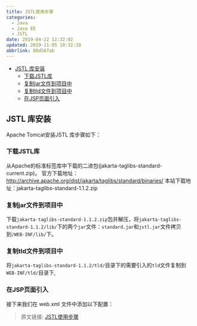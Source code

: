 ```yaml
---
title: JSTL使用步骤
categories: 
  - Java
  - Java EE
  - JSTL
date: 2019-04-22 12:32:02
updated: 2019-11-05 10:32:10
abbrlink: 80d567ab
---
```

- [JSTL 库安装](/blog/80d567ab/#JSTL-库安装)
    - [下载JSTL库](/blog/80d567ab/#下载JSTL库)
    - [复制jar文件到项目中](/blog/80d567ab/#复制jar文件到项目中)
    - [复制tld文件到项目中](/blog/80d567ab/#复制tld文件到项目中)
    - [在JSP页面引入](/blog/80d567ab/#在JSP页面引入)

<!--more-->
<script src="https://cdn.bootcss.com/jquery/3.4.0/jquery.slim.min.js"></script>
<script>$(document).ready(function () {$(".post-body > ul:nth-child(1)").hide();});</script>

<!--end-->
## JSTL 库安装 ##
Apache Tomcat安装JSTL 库步骤如下：
### 下载JSTL库 ###
从Apache的标准标签库中下载的二进包(jakarta-taglibs-standard-current.zip)。
    官方下载地址：http://archive.apache.org/dist/jakarta/taglibs/standard/binaries/
    本站下载地址：jakarta-taglibs-standard-1.1.2.zip
### 复制jar文件到项目中 ###
下载`jakarta-taglibs-standard-1.1.2.zip`包并解压，将`jakarta-taglibs-standard-1.1.2/lib/`下的两个`jar`文件：`standard.jar`和`jstl.jar`文件拷贝到`/WEB-INF/lib/`下。
### 复制tld文件到项目中 ###
将`jakarta-taglibs-standard-1.1.2/tld/`目录下的需要引入的`tld`文件复制到`WEB-INF/tld/`目录下,
### 在JSP页面引入 ###
接下来我们在 web.xml 文件中添加以下配置：

>原文链接: [JSTL使用步骤](https://lanlan2017.github.io/blog/80d567ab/)
